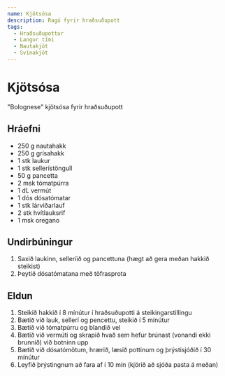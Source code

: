 ```yaml
---
name: Kjötsósa
description: Ragú fyrir hraðsuðupott
tags:
  - Hraðsuðupottur
  - Langur tími
  - Nautakjöt
  - Svínakjöt
---
```


# Kjötsósa

"Bolognese" kjötsósa fyrir hraðsuðupott

## Hráefni

- 250 g nautahakk
- 250 g grísahakk
- 1 stk laukur
- 1 stk sellerístöngull
- 50 g pancetta
- 2 msk tómatpúrra
- 1 dL vermút
- 1 dós dósatómatar
- 1 stk lárviðarlauf
- 2 stk hvítlauksrif
- 1 msk oregano

## Undirbúningur

1. Saxið laukinn, selleríið og pancettuna (hægt að gera meðan hakkið steikist)
1. Þeytið dósatómatana með töfrasprota

## Eldun

1. Steikið hakkið í 8 mínútur í hraðsuðupotti á steikingarstillingu
1. Bætið við lauk, sellerí og pencettu, steikið í 5 mínútur
1. Bætið við tómatpúrru og blandið vel
1. Bætið við vermúti og skrapið hvað sem hefur brúnast (vonandi ekki brunnið) við botninn upp
1. Bætið við dósatómötum, hrærið, læsið pottinum og þrýstisjóðið í 30 mínútur
1. Leyfið þrýstingnum að fara af í 10 mín (kjörið að sjóða pasta á meðan)
